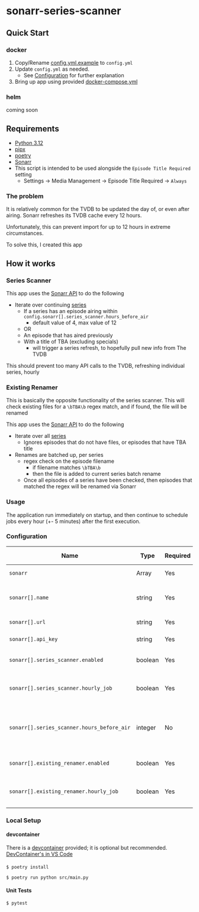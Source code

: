 # sonarr-series-scanner

## Quick Start

### docker

1) Copy/Rename [config.yml.example](docker/config.yml.example) to `config.yml`
2) Update `config.yml` as needed.
    * See [Configuration](#configuration) for further explanation
3) Bring up app using provided [docker-compose.yml](docker/docker-compose.yml)

### helm

coming soon

## Requirements

* [Python 3.12](https://www.python.org/downloads/release/python-3123/)
* [pipx](https://pipx.pypa.io/stable/installation/)
* [poetry](https://python-poetry.org/docs/#installation)
* [Sonarr](https://sonarr.tv/)
* This script is intended to be used alongside the `Episode Title Required` setting
  * Settings -> Media Management -> Episode Title Required -> `Always`

### The problem

It is relatively common for the TVDB to be updated the day of, or even after airing. Sonarr refreshes its TVDB cache every 12 hours.

Unfortunately, this can prevent import for up to 12 hours in extreme circumstances.

To solve this, I created this app

## How it works

### Series Scanner
This app uses the [Sonarr API](https://sonarr.tv/docs/api/) to do the following

* Iterate over continuing [series](https://sonarr.tv/docs/api/#/Series/get_api_v3_series)
  * If a series has an episode airing within `config.sonarr[].series_scanner.hours_before_air`
    * default value of 4, max value of 12
  * OR
  * An episode that has aired previously
  * With a title of TBA (excluding specials)
    * will trigger a series refresh, to hopefully pull new info from The TVDB

This should prevent too many API calls to the TVDB, refreshing individual series, hourly

### Existing Renamer

This is basically the opposite functionality of the series scanner. This will check existing files for a `\bTBA\b` regex match, and if found, the file will be renamed

This app uses the [Sonarr API](https://sonarr.tv/docs/api/) to do the following

* Iterate over all [series](https://sonarr.tv/docs/api/#/Series/get_api_v3_series)
  * Ignores episodes that do not have files, or episodes that have TBA title
* Renames are batched up, per series
  * regex check on the episode filename
    * if filename matches `\bTBA\b`
    * then the file is added to current series batch rename
  * Once all episodes of a series have been checked, then episodes that matched the regex will be renamed via Sonarr

### Usage

The application run immediately on startup, and then continue to schedule jobs every hour (+- 5 minutes) after the first execution.

### Configuration

| Name                                       | Type    | Required | Default Value | Description                                                                            |
| ------------------------------------------ | ------- | -------- | ------------- | -------------------------------------------------------------------------------------- |
| `sonarr`                                   | Array   | Yes      | []            | One or more sonarr instances                                                           |
| `sonarr[].name`                            | string  | Yes      | N/A           | user friendly instance name, used in log messages                                      |
| `sonarr[].url`                             | string  | Yes      | N/A           | url for sonarr instance                                                                |
| `sonarr[].api_key`                         | string  | Yes      | N/A           | api_key for sonarr instance                                                            |
| `sonarr[].series_scanner.enabled`          | boolean | Yes      | N/A           | enables/disables series_scanner functionality                                          |
| `sonarr[].series_scanner.hourly_job`       | boolean | Yes      | N/A           | disables hourly job. App will exit after first execution                               |
| `sonarr[].series_scanner.hours_before_air` | integer | No       | 4             | The number of hours before an episode has aired, to trigger a rescan when title is TBA |
| `sonarr[].existing_renamer.enabled`        | boolean | Yes      | N/A           | enables/disables existing_renamer functionality                                        |
| `sonarr[].existing_renamer.hourly_job`     | boolean | Yes      | N/A           | disables hourly job. App will exit after first execution                               |
### Local Setup

#### devcontainer

There is a [devcontainer](https://containers.dev/) provided; it is optional but recommended.
[DevContainer's in VS Code](https://code.visualstudio.com/docs/devcontainers/containers)

####

```shell
$ poetry install

$ poetry run python src/main.py
```

#### Unit Tests
```shell
$ pytest
```
